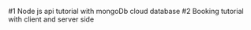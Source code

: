 #1 Node js api tutorial with mongoDb cloud database
#2 Booking tutorial with client and server side
